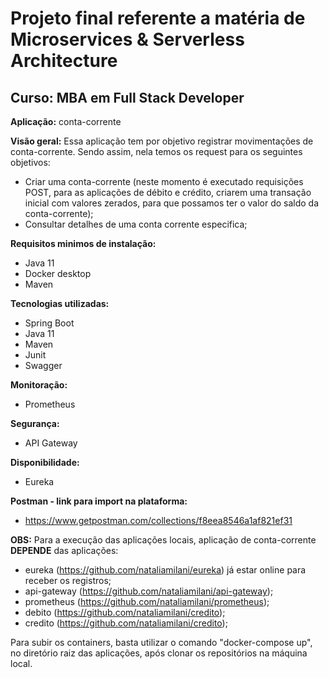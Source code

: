 # Projeto final referente a matéria de Microservices & Serverless Architecture
## Curso: MBA em Full Stack Developer

**Aplicação:** conta-corrente

**Visão geral:** Essa aplicação tem por objetivo registrar movimentações de conta-corrente.
Sendo assim, nela temos os request para os seguintes objetivos:
- Criar uma conta-corrente (neste momento é executado requisições POST, para as aplicações de débito e crédito, criarem uma transação inicial com valores zerados, para que possamos ter o valor do saldo da conta-corrente);
- Consultar detalhes de uma conta corrente especifica;


**Requisitos minimos de instalação:**
- Java 11
- Docker desktop
- Maven

**Tecnologias utilizadas:**
- Spring Boot
- Java 11
- Maven
- Junit
- Swagger

**Monitoração:**
- Prometheus

**Segurança:**
- API Gateway

**Disponibilidade:**
- Eureka

**Postman - link para import na plataforma:**
- https://www.getpostman.com/collections/f8eea8546a1af821ef31

**OBS:** Para a execução das aplicações locais, aplicação de conta-corrente **DEPENDE** das aplicações:
- eureka (https://github.com/nataliamilani/eureka) já estar online para receber os registros;
- api-gateway (https://github.com/nataliamilani/api-gateway);
- prometheus (https://github.com/nataliamilani/prometheus);
- debito (https://github.com/nataliamilani/credito);
- credito (https://github.com/nataliamilani/credito);

Para subir os containers, basta utilizar o comando "docker-compose up", no diretório raiz das aplicações, após clonar os repositórios na máquina local.
